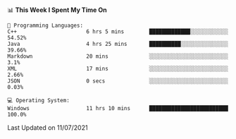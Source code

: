 
<!--START_SECTION:waka-->
📊 **This Week I Spent My Time On** 

```text
💬 Programming Languages: 
C++                      6 hrs 5 mins        █████████████░░░░░░░░░░░░   54.52% 
Java                     4 hrs 25 mins       ██████████░░░░░░░░░░░░░░░   39.66% 
Markdown                 20 mins             ░░░░░░░░░░░░░░░░░░░░░░░░░   3.1% 
XML                      17 mins             ░░░░░░░░░░░░░░░░░░░░░░░░░   2.66% 
JSON                     0 secs              ░░░░░░░░░░░░░░░░░░░░░░░░░   0.03%

💻 Operating System: 
Windows                  11 hrs 10 mins      █████████████████████████   100.0%

```


 Last Updated on 11/07/2021
<!--END_SECTION:waka-->
